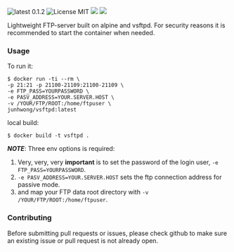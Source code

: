 ![latest 0.1.2](https://img.shields.io/badge/latest-0.1.1-green.svg?style=flat) 
![License MIT](https://img.shields.io/badge/license-MIT-blue.svg) 
[![](https://img.shields.io/docker/stars/junhwong/vsftpd.svg)](https://hub.docker.com/r/junhwong/vsftpd 'DockerHub') 
[![](https://img.shields.io/docker/pulls/junhwong/vsftpd.svg)](https://hub.docker.com/r/junhwong/vsftpd 'DockerHub')


Lightweight FTP-server built on alpine and vsftpd. For security reasons it is recommended to start the container when needed.


### Usage

To run it:
```
$ docker run -ti --rm \
-p 21:21 -p 21100-21109:21100-21109 \
-e FTP_PASS=YOURPASSWORD \
-e PASV_ADDRESS=YOUR.SERVER.HOST \
-v /YOUR/FTP/ROOT:/home/ftpuser \
junhwong/vsftpd:latest

```

local build:
```
$ docker build -t vsftpd .

```

***NOTE***:
Three env options is required:

1. Very, very, very **important** is to set the password of the login user, `-e FTP_PASS=YOURPASSWORD`.
2. `-e PASV_ADDRESS=YOUR.SERVER.HOST` sets the ftp connection address for passive mode.
3. and map your FTP data root directory with `-v /YOUR/FTP/ROOT:/home/ftpuser`.


### Contributing

Before submitting pull requests or issues, please check github to make sure an existing issue or pull request is not already open.
